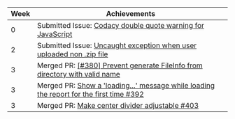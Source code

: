 Week | Achievements
---- | ------------
0 | Submitted Issue: [Codacy double quote warning for JavaScript](https://github.com/reposense/RepoSense/issues/438)
2 | Submitted Issue: [Uncaught exception when user uploaded non .zip file](https://github.com/reposense/RepoSense/issues/506)
3 | Merged PR: [[#380] Prevent generate FileInfo from directory with valid name](https://github.com/reposense/RepoSense/pull/511)
3 | Merged PR: [Show a 'loading...' message while loading the report for the first time #392](https://github.com/reposense/RepoSense/pull/498)
3 | Merged PR: [Make center divider adjustable #403](https://github.com/reposense/RepoSense/pull/418)